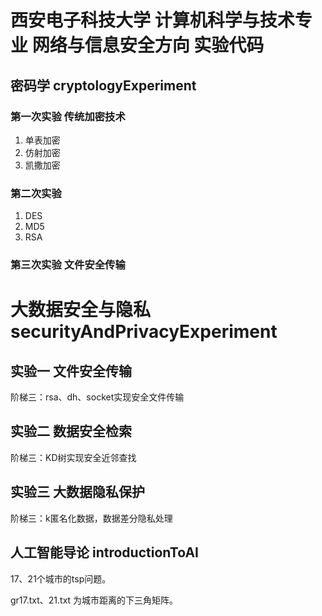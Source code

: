 # 西安电子科技大学 计算机科学与技术专业 网络与信息安全方向 实验代码

## 密码学 cryptologyExperiment
### 第一次实验 传统加密技术

1. 单表加密
2. 仿射加密
3. 凯撒加密

### 第二次实验

1. DES
2. MD5
3. RSA

### 第三次实验 文件安全传输



# 大数据安全与隐私 securityAndPrivacyExperiment

## 实验一 文件安全传输

阶梯三：rsa、dh、socket实现安全文件传输

## 实验二 数据安全检索

阶梯三：KD树实现安全近邻查找

## 实验三 大数据隐私保护

阶梯三：k匿名化数据，数据差分隐私处理



## 人工智能导论 introductionToAI

17、21个城市的tsp问题。

gr17.txt、21.txt 为城市距离的下三角矩阵。

